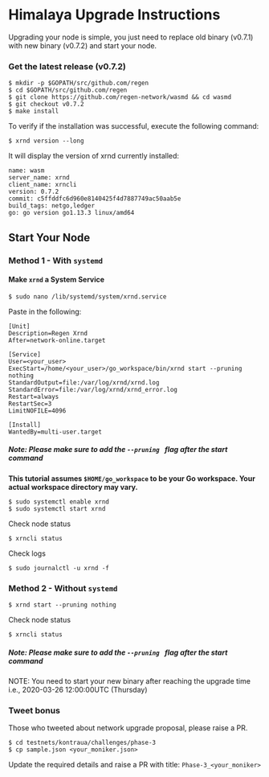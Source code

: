 # Himalaya Upgrade Instructions

Upgrading your node is simple, you just need to replace old binary (v0.7.1) with new binary (v0.7.2) and start your node.

### Get the latest release (v0.7.2)
```
$ mkdir -p $GOPATH/src/github.com/regen
$ cd $GOPATH/src/github.com/regen
$ git clone https://github.com/regen-network/wasmd && cd wasmd
$ git checkout v0.7.2
$ make install
```

To verify if the installation was successful, execute the following command:
```
$ xrnd version --long
```
It will display the version of xrnd currently installed:
```
name: wasm
server_name: xrnd
client_name: xrncli
version: 0.7.2
commit: c5ffddfc6d960e8140425f4d7887749ac50aab5e
build_tags: netgo,ledger
go: go version go1.13.3 linux/amd64
```

## Start Your Node

### **Method 1** - With `systemd`

#### Make `xrnd` a System Service

```
$ sudo nano /lib/systemd/system/xrnd.service
```
Paste in the following:
```
[Unit]
Description=Regen Xrnd
After=network-online.target

[Service]
User=<your_user>
ExecStart=/home/<your_user>/go_workspace/bin/xrnd start --pruning nothing
StandardOutput=file:/var/log/xrnd/xrnd.log
StandardError=file:/var/log/xrnd/xrnd_error.log
Restart=always
RestartSec=3
LimitNOFILE=4096

[Install]
WantedBy=multi-user.target
```

##### Note: Please make sure to add the ```--pruning ``` flag after the start command

**This tutorial assumes `$HOME/go_workspace` to be your Go workspace. Your actual workspace directory may vary.**

```
$ sudo systemctl enable xrnd
$ sudo systemctl start xrnd
```
Check node status
```
$ xrncli status
```
Check logs
```
$ sudo journalctl -u xrnd -f
```

### **Method 2** - Without `systemd`
```
$ xrnd start --pruning nothing
```
Check node status
```
$ xrncli status
```
##### Note: Please make sure to add the ```--pruning ``` flag after the start command


NOTE: You need to start your new binary after reaching the upgrade time i.e., 2020-03-26 12:00:00UTC (Thursday)

### Tweet bonus

Those who tweeted about network upgrade proposal, please raise a PR.
```
$ cd testnets/kontraua/challenges/phase-3
$ cp sample.json <your_moniker.json>
```

Update the required details and raise a PR with title: `Phase-3_<your_moniker>`
